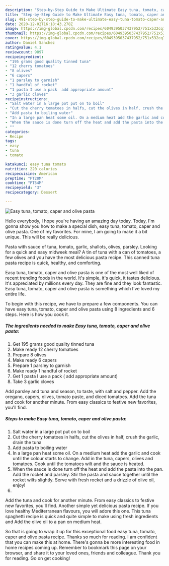 ```yaml
---
description: "Step-by-Step Guide to Make Ultimate Easy tuna, tomato, caper and olive pasta"
title: "Step-by-Step Guide to Make Ultimate Easy tuna, tomato, caper and olive pasta"
slug: 491-step-by-step-guide-to-make-ultimate-easy-tuna-tomato-caper-and-olive-pasta
date: 2020-12-02T16:18:43.278Z
image: https://img-global.cpcdn.com/recipes/6049395037437952/751x532cq70/easy-tuna-tomato-caper-and-olive-pasta-recipe-main-photo.jpg
thumbnail: https://img-global.cpcdn.com/recipes/6049395037437952/751x532cq70/easy-tuna-tomato-caper-and-olive-pasta-recipe-main-photo.jpg
cover: https://img-global.cpcdn.com/recipes/6049395037437952/751x532cq70/easy-tuna-tomato-caper-and-olive-pasta-recipe-main-photo.jpg
author: Daniel Sanchez
ratingvalue: 4.1
reviewcount: 9897
recipeingredient:
- "195 grams good quality tinned tuna"
- "12 cherry tomatoes"
- "8 olives"
- "6 capers"
- "1 parsley to garnish"
- "1 handful of rocket"
- "1 pasta I use a pack  add appropriate amount"
- "3 garlic cloves"
recipeinstructions:
- "Salt water in a large pot put on to boil"
- "Cut the cherry tomatoes in halfs, cut the olives in half, crush the garlic, drain the tuna"
- "Add pasta to boiling water"
- "In a large pan heat some oil. On a medium heat add the garlic and cook until the colour starts to change. Add in the tuna, capers, olives and tomatoes. Cook until the tomatoes wilt and the sauce is heated."
- "When the sauce is done turn off the heat and add the pasta into the pan.  Add the rocket and parsley. Stir the pasta and sauce together until the rocket wilts slightly. Serve with fresh rocket and a drizzle of olive oil, enjoy!"
- ""
categories:
- Recipe
tags:
- easy
- tuna
- tomato

katakunci: easy tuna tomato 
nutrition: 220 calories
recipecuisine: American
preptime: "PT20M"
cooktime: "PT54M"
recipeyield: "3"
recipecategory: Dessert

---
```



![Easy tuna, tomato, caper and olive pasta](https://img-global.cpcdn.com/recipes/6049395037437952/751x532cq70/easy-tuna-tomato-caper-and-olive-pasta-recipe-main-photo.jpg)

Hello everybody, I hope you're having an amazing day today. Today, I'm gonna show you how to make a special dish, easy tuna, tomato, caper and olive pasta. One of my favorites. For mine, I am going to make it a bit unique. This will be really delicious.

Pasta with sauce of tuna, tomato, garlic, shallots, olives, parsley. Looking for a quick and easy midweek meal? A tin of tuna with a can of tomatoes, a few olives and you have the most delicious pasta recipe. This canned tuna pasta recipe is quick, healthy, and comforting.

Easy tuna, tomato, caper and olive pasta is one of the most well liked of recent trending foods in the world. It's simple, it's quick, it tastes delicious. It's appreciated by millions every day. They are fine and they look fantastic. Easy tuna, tomato, caper and olive pasta is something which I've loved my entire life.


To begin with this recipe, we have to prepare a few components. You can have easy tuna, tomato, caper and olive pasta using 8 ingredients and 6 steps. Here is how you cook it.

<!--inarticleads1-->

##### The ingredients needed to make Easy tuna, tomato, caper and olive pasta:

1. Get 195 grams good quality tinned tuna
1. Make ready 12 cherry tomatoes
1. Prepare 8 olives
1. Make ready 6 capers
1. Prepare 1 parsley to garnish
1. Make ready 1 handful of rocket
1. Get 1 pasta I use a pack ( add appropriate amount)
1. Take 3 garlic cloves


Add parsley and tuna and season, to taste, with salt and pepper. Add the oregano, capers, olives, tomato paste, and diced tomatoes. Add the tuna and cook for another minute. From easy classics to festive new favorites, you&#39;ll find. 

<!--inarticleads2-->

##### Steps to make Easy tuna, tomato, caper and olive pasta:

1. Salt water in a large pot put on to boil
1. Cut the cherry tomatoes in halfs, cut the olives in half, crush the garlic, drain the tuna
1. Add pasta to boiling water
1. In a large pan heat some oil. On a medium heat add the garlic and cook until the colour starts to change. Add in the tuna, capers, olives and tomatoes. Cook until the tomatoes wilt and the sauce is heated.
1. When the sauce is done turn off the heat and add the pasta into the pan.  Add the rocket and parsley. Stir the pasta and sauce together until the rocket wilts slightly. Serve with fresh rocket and a drizzle of olive oil, enjoy!
1. 


Add the tuna and cook for another minute. From easy classics to festive new favorites, you&#39;ll find. Another simple yet delicious pasta recipe. If you love healthy Mediterranean flavours, you will adore this one. This tuna spaghetti recipe is quick and quite simple to make using fresh ingredients and Add the olive oil to a pan on medium heat. 

So that is going to wrap it up for this exceptional food easy tuna, tomato, caper and olive pasta recipe. Thanks so much for reading. I am confident that you can make this at home. There's gonna be more interesting food in home recipes coming up. Remember to bookmark this page on your browser, and share it to your loved ones, friends and colleague. Thank you for reading. Go on get cooking!

